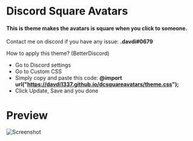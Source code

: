 # __Discord Square Avatars__
#### This is theme makes the avatars is square when you click to someone.
Contact me on discord if you have any issue: __.davdi#0679__


How to apply this theme? (BetterDiscord)
- Go to Discord settings
- Go to Custom CSS
- Simply copy and paste this code: __@import url("https://davdi1337.github.io/dcsquareavatars/theme.css");__
- Click Update, Save and you done

# __Preview__
![Screenshot](https://i.imgur.com/ZnGn3yj.jpg)
